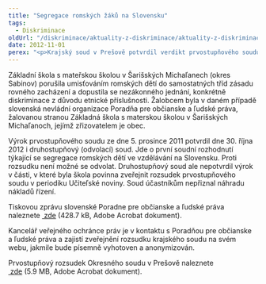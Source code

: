```yaml
---
title: "Segregace romských žáků na Slovensku"
tags:
  - Diskriminace
oldUrl: "/diskriminace/aktuality-z-diskriminace/aktuality-z-diskriminace-2012/segregace-romskych-zaku-na-slovensku/"
date: 2012-11-01
perex: "<p>Krajský soud v Prešově potvrdil verdikt prvostupňového soudu o segregaci romských žáků na Základní a mateřské škole v Šarišských Michaľanech. Rozsudek je pro Slovenskou republiku přelomový. </p>"
---
```


<!-- imported from the old website -->

<p class="align-blok">Základní škola s mateřskou školou v Šarišských Michaľanech (okres Sabinov) porušila umisťováním romských dětí do samostatných tříd zásadu rovného zacházení a dopustila se nezákonného jednání, konkrétně diskriminace z důvodu etnické příslušnosti. Žalobcem byla v daném případě slovenská nevládní organizace Poradňa pre občianske a ľudské práva, žalovanou stranou Základná škola s materskou školou v Šarišských Michaľanoch, jejímž zřizovatelem je obec. </p><p class="align-blok">Výrok prvostupňového soudu ze dne 5. prosince 2011 potvrdil dne 30. října 2012 i druhostupňový (odvolací) soud. Jde o první soudní rozhodnutí týkající se segregace romských dětí ve vzdělávání na Slovensku. Proti rozsudku není možné se odvolat. Druhostupňový soud ale nepotvrdil výrok v části, v které byla škola povinna zveřejnit rozsudek prvostupňového soudu v periodiku Učiteľské noviny. Soud účastníkům nepřiznal náhradu nákladů řízení.</p><p>Tiskovou zprávu slovenské Poradne pre občianske a ľudské práva naleznete <a title="Otevření do nového okna" href="/uploads-import/DISKRIMINACE/aktuality/Doplnujuce_tlacove_prehlasenie__Krajsky_sud_v_Presove_potvrdil_segregaciu_romskych_deti.pdf" target="_blank"> zde</a> (428.7 kB, Adobe Acrobat dokument).</p><p class="align-blok">Kancelář veřejného ochránce práv je v kontaktu s Poradňou pre občianske a ľudské práva a zajistí zveřejnění rozsudku krajského soudu na svém webu, jakmile bude písemně vyhotoven a anonymizován.</p><p>Prvostupňový rozsudek Okresného soudu v Prešově naleznete <a title="Otevření do nového okna" href="/uploads-import/DISKRIMINACE/aktuality/prvostupnovy_rozsudek_OS_Presov.pdf" target="_blank"> zde</a> (5.9 MB, Adobe Acrobat dokument).</p>
